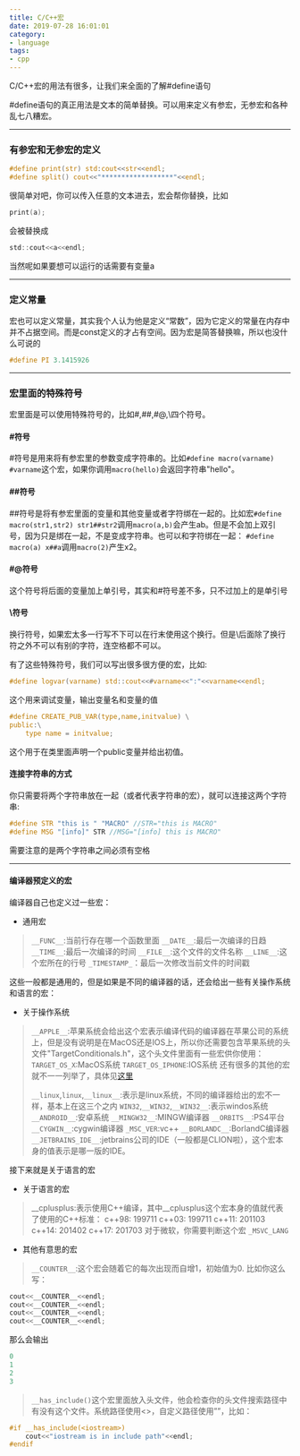 ```yaml
---
title: C/C++宏
date: 2019-07-28 16:01:01
category:
- language
tags:
- cpp
---
```

C/C++宏的用法有很多，让我们来全面的了解\#define语句
<!--more-->

\#define语句的真正用法是文本的简单替换。可以用来定义有参宏，无参宏和各种乱七八糟宏。

***
### 有参宏和无参宏的定义

```c
#define print(str) std:cout<<str<<endl;
#define split() cout<<"******************"<<endl;
```

很简单对吧，你可以传入任意的文本进去，宏会帮你替换，比如

```c
print(a);
```

会被替换成

```c
std::cout<<a<<endl;
```

当然呢如果要想可以运行的话需要有变量a
***
### 定义常量
宏也可以定义常量，其实我个人认为他是定义“常数”，因为它定义的常量在内存中并不占据空间。而是const定义的才占有空间。因为宏是简答替换嘛，所以也没什么可说的

```c
#define PI 3.1415926
```

***
### 宏里面的特殊符号
宏里面是可以使用特殊符号的，比如#,##,#@,\四个符号。

#### \#符号
\#符号是用来将有参宏里的参数变成字符串的。比如`#define macro(varname) #varname`这个宏，如果你调用`macro(hello)`会返回字符串"hello"。

#### \#\#符号
\#\#符号是将有参宏里面的变量和其他变量或者字符绑在一起的。比如宏`#define macro(str1,str2) str1##str2`调用`macro(a,b)`会产生ab。但是不会加上双引号，因为只是绑在一起，不是变成字符串。也可以和字符绑在一起：
`#define macro(a) x##a`调用`macro(2)`产生x2。

#### \#@符号
这个符号将后面的变量加上单引号，其实和\#符号差不多，只不过加上的是单引号

#### \\符号
换行符号，如果宏太多一行写不下可以在行末使用这个换行。但是\\后面除了换行符之外不可以有别的字符，连空格都不可以。

有了这些特殊符号，我们可以写出很多很方便的宏，比如:

```c
#define logvar(varname) std::cout<<#varname<<":"<<varname<<endl;
```

这个用来调试变量，输出变量名和变量的值

```c
#define CREATE_PUB_VAR(type,name,initvalue) \
public:\
    type name = initvalue;
```

这个用于在类里面声明一个public变量并给出初值。

#### 连接字符串的方式
你只需要将两个字符串放在一起（或者代表字符串的宏），就可以连接这两个字符串:
```c++
#define STR "this is " "MACRO" //STR="this is MACRO"
#define MSG "[info]" STR //MSG="[info] this is MACRO"
```
需要注意的是两个字符串之间必须有空格

***
#### 编译器预定义的宏
编译器自己也定义过一些宏：
* 通用宏
> `__FUNC__`:当前行存在哪一个函数里面
> `__DATE__`:最后一次编译的日趋
> `__TIME__`:最后一次编译的时间
> `__FILE__`:这个文件的文件名称
> `__LINE__`:这个宏所在的行号
> `_TIMESTAMP_`：最后一次修改当前文件的时间戳

这些一般都是通用的，但是如果是不同的编译器的话，还会给出一些有关操作系统和语言的宏：
* 关于操作系统
>`__APPLE__`:苹果系统会给出这个宏表示编译代码的编译器在苹果公司的系统上，但是没有说明是在MacOS还是IOS上，所以你还需要包含苹果系统的头文件"TargetConditionals.h"，这个头文件里面有一些宏供你使用：
>    `TARGET_OS_X`:MacOS系统
>    `TARGET_OS_IPHONE`:IOS系统
> 还有很多的其他的宏就不一一列举了，具体见[这里](https://blog.csdn.net/u011374318/article/details/79464815)
>
>`__linux`,`linux`,`__linux__`:表示是linux系统，不同的编译器给出的宏不一样，基本上在这三个之内
>`WIN32`,`__WIN32`,`__WIN32__`:表示windos系统
>`__ANDROID__`:安卓系统
>`__MINGW32__`:MINGW编译器
>`__ORBITS__`:PS4平台
>`__CYGWIN__`:cygwin编译器
>`_MSC_VER`:vc++
>`__BORLANDC__`:BorlandC编译器
>`__JETBRAINS_IDE__`:jetbrains公司的IDE（一般都是CLION啦），这个宏本身的值表示是哪一版的IDE。

接下来就是关于语言的宏
* 关于语言的宏
> __cplusplus:表示使用C++编译，其中__cplusplus这个宏本身的值就代表了使用的C++标准：
>   c++98: 199711
>   c++03: 199711
>   c++11: 201103
>   c++14: 201402
>   c++17: 201703
> 对于微软，你需要判断这个宏 `_MSVC_LANG`

* 其他有意思的宏
> `__COUNTER__`:这个宏会随着它的每次出现而自增1，初始值为0.
比如你这么写：

```c
cout<<__COUNTER__<<endl;
cout<<__COUNTER__<<endl;
cout<<__COUNTER__<<endl;
cout<<__COUNTER__<<endl;
```

那么会输出

```c
0
1
2
3
```

> `__has_include()`这个宏里面放入头文件，他会检查你的头文件搜索路径中有没有这个文件。系统路径使用\<\>，自定义路径使用””，比如：

```c
#if __has_include(<iostream>)
    cout<<"iostream is in include path"<<endl;
#endif
```
